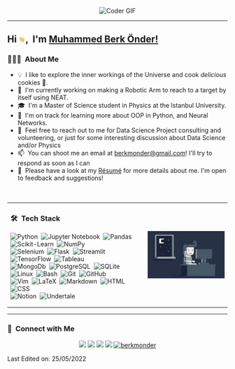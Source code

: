 <p align="center">
  <img src="https://static.wixstatic.com/media/fcafd2_592d28e6bd6c4d589a15555ee4315e92~mv2.gif" alt="Coder GIF" width="640" height="360">
</p>

-----
## Hi <img src="hi.gif" width="3%">, &nbsp;I'm [Muhammed Berk Önder!](https://berkmonder.github.io/about)

### 👨🏻‍💻 &nbsp;About Me

- 💡 &nbsp;I like to explore the inner workings of the Universe and cook _delicious_ cookies 🍪.
- 🔭 &nbsp;I'm currently working on making a Robotic Arm to reach to a target by itself using NEAT.
- 🎓 &nbsp;I'm a Master of Science student in Physics at the Istanbul University.
- 🌱 &nbsp;I'm on track for learning more about OOP in Python, and Neural Networks.
- 💬 &nbsp;Feel free to reach out to me for Data Science Project consulting and volunteering, or just for some interesting discussion about Data Science and/or Physics
- 📫 &nbsp;You can shoot me an email at berkmonder@gmail.com! I'll try to respond as soon as I can
- 📄 &nbsp;Please have a look at my [Résumé](https://berkmonder.github.io/resume.pdf) for more details about me. I'm open to feedback and suggestions!
<br/><br/><br/>

<table border="0">
<tr>
<td>

### 🛠 &nbsp;Tech Stack

![Python](https://img.shields.io/badge/-Python-05122A?style=flat&logo=python)&nbsp;
![Jupyter Notebook](https://img.shields.io/badge/-Jupyter_Notebook-05122A?style=flat&logo=Jupyter)&nbsp;
![Pandas](https://img.shields.io/badge/-Pandas-05122A?style=flat&logo=pandas)&nbsp;
![Scikit-Learn](https://img.shields.io/badge/-Scikit_Learn-05122A?style=flat&logo=scikit-learn)&nbsp;
![NumPy](https://img.shields.io/badge/-NumPy-05122A?style=flat&logo=NumPy&logoColor=276DC3)\
![Selenium](https://img.shields.io/badge/-Selenium-05122A?style=flat&logo=Selenium)&nbsp;
![Flask](https://img.shields.io/badge/-Flask-05122A?style=flat&logo=flask)&nbsp;
![Streamlit](https://img.shields.io/badge/-Streamlit-05122A?style=flat&logo=Streamlit)&nbsp;
![TensorFlow](https://img.shields.io/badge/-TensorFlow-05122A?style=flat&logo=TensorFlow)&nbsp;
![Tableau](https://img.shields.io/badge/-Tableau-05122A?style=flat&logo=Tableau)\
![MongoDb](https://img.shields.io/badge/-MongoDb-05122A?style=flat&logo=MongoDb)&nbsp;
![PostgreSQL](https://img.shields.io/badge/-PostgreSQL-05122A?style=flat&logo=PostgreSQL)&nbsp;
![SQLite](https://img.shields.io/badge/-SQLite-05122A?style=flat&logo=SQLite&logoColor=003B57)\
![Linux](https://img.shields.io/badge/-Linux-05122A?style=flat&logo=Linux&logoColor=276DC3)&nbsp;
![Bash](https://img.shields.io/badge/-Bash-05122A?style=flat&logo=GNUBash)&nbsp;
![Git](https://img.shields.io/badge/-Git-05122A?style=flat&logo=git)&nbsp;
![GitHub](https://img.shields.io/badge/-GitHub-05122A?style=flat&logo=github)\
![Vim](https://img.shields.io/badge/-Vim-05122A?style=flat&logo=Vim&logoColor=019733)&nbsp;
![LaTeX](https://img.shields.io/badge/-LaTeX-05122A?style=flat&logo=LaTeX&logoColor=008080)&nbsp;
![Markdown](https://img.shields.io/badge/-Markdown-05122A?style=flat&logo=markdown&logoColor=000000)&nbsp;
![HTML](https://img.shields.io/badge/-HTML-05122A?style=flat&logo=HTML5)&nbsp;
![CSS](https://img.shields.io/badge/-CSS-05122A?style=flat&logo=CSS3&logoColor=1572B6)\
![Notion](https://img.shields.io/badge/-Notion-05122A?style=flat&logo=Notion)&nbsp;
![Undertale](https://img.shields.io/badge/-Heart-05122A?style=flat&logo=Undertale&logoColor=E71D29)&nbsp;
</td>
<td>
<img alt="Night Coding" src="night_coding.gif" align="right"/>
</td>
</tr>
</table>

---
### 🤝 &nbsp;Connect with Me

<p align="center">
  <a href="https://berkmonder.github.io"><img src="https://img.shields.io/badge/-github.io-3423A6?style=flat&logo=Google-Chrome&logoColor=white"/></a>
  <a href="https://www.linkedin.com/in/berk-monder-pi1415926535/"><img src="https://img.shields.io/badge/-Muhammed%20Berk%20Önder-0077B5?style=flat&logo=Linkedin&logoColor=white"/></a>
  <a href="mailto:berkmonder@gmail.com"><img src="https://img.shields.io/badge/-berkmonder@gmail-D14836?style=flat&logo=Gmail&logoColor=white"/></a>
  <a href="https://lichess.org/@/monder"><img src="https://img.shields.io/badge/-monder-05122A?style=flat&logo=Lichess&logoColor=white"/></a>
  <a href="https://github.com/berkmonder">
    <img src="https://komarev.com/ghpvc/?username=berkmonder&label=Views&color=blue&style=plastic" alt="berkmonder" />
  </a>
</p>

Last Edited on: 25/05/2022
